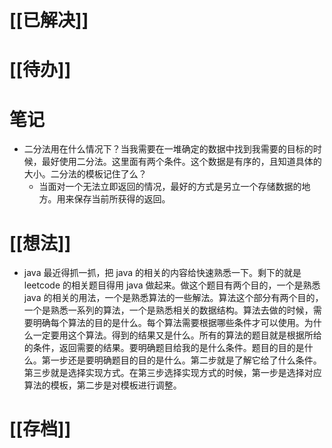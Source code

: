 # [[已解决]]

# [[待办]]

# 笔记
- 二分法用在什么情况下？当我需要在一堆确定的数据中找到我需要的目标的时候，最好使用二分法。这里面有两个条件。这个数据是有序的，且知道具体的大小。二分法的模板记住了么？
	- 当面对一个无法立即返回的情况，最好的方式是另立一个存储数据的地方。用来保存当前所获得的返回。

# [[想法]]
- java 最近得抓一抓，把 java 的相关的内容给快速熟悉一下。剩下的就是 leetcode 的相关题目得用 java 做起来。做这个题目有两个目的，一个是熟悉 java 的相关的用法，一个是熟悉算法的一些解法。算法这个部分有两个目的，一个是熟悉一系列的算法，一个是熟悉相关的数据结构。算法去做的时候，需要明确每个算法的目的是什么。每个算法需要根据哪些条件才可以使用。为什么一定要用这个算法。得到的结果又是什么。所有的算法的题目就是根据所给的条件，返回需要的结果。要明确题目给我的是什么条件。题目的目的是什么。第一步还是要明确题目的目的是什么。第二步就是了解它给了什么条件。第三步就是选择实现方式。在第三步选择实现方式的时候，第一步是选择对应算法的模板，第二步是对模板进行调整。

# [[存档]]